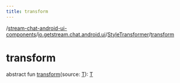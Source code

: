 ```yaml
---
title: transform
---
```

/[stream-chat-android-ui-components](../../index.md)/[io.getstream.chat.android.ui](../index.md)/[StyleTransformer](index.md)/[transform](transform.md)  
  
  
  
# transform  
abstract fun [transform](transform.md)(source: [T](index.md)): [T](index.md)
